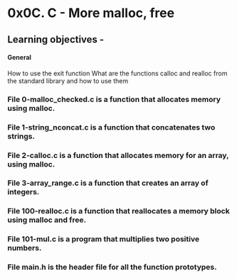 # 0x0C. C - More malloc, free

## Learning objectives -

#### General
How to use the exit function
What are the functions calloc and realloc from the standard library and how to use them

### File 0-malloc_checked.c is a function that allocates memory using malloc.

### File 1-string_nconcat.c is a function that concatenates two strings.

### File 2-calloc.c is a function that allocates memory for an array, using malloc.

### File 3-array_range.c is a function that creates an array of integers.

### File 100-realloc.c is a function that reallocates a memory block using malloc and free.

### File 101-mul.c is a program that multiplies two positive numbers.

### File main.h is the header file for all the function prototypes.

